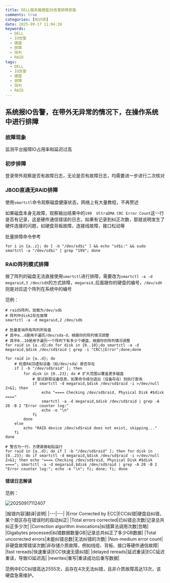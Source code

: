 ```yaml
---
title: DELL服务器硬盘IO告警排障思路
comments: true
categories: [知识库]
date: 2025-09-17 11:04:28
keywords:
  - DELL
  - IO告警
  - 硬盘
  - 排障
  - 阵列
  - RAID
tags:
  - DELL
  - IO告警
  - 硬盘
  - 排障
  - 阵列
  - RAID
---
```


## 系统报IO告警，在带外无异常的情况下，在操作系统中进行排障

### 故障现象

监测平台报障IO占用率和延迟过高

### 初步排障

登录带外观察是否有故障日志，无论是否有故障日志，均需要进一步进行二次核对

### JBOD直通无RAID排障

<!-- more -->

使用`smartctl`命令观察磁盘健康状态，网络上有大量教程，不再赘述

如果磁盘本身无故障，观察输出结果中的`199  UltraDMA CRC Error Count`这一行是否有记录，这是硬件通信错误的日志，如果有记录到纠正次数，那就说明发生了硬件连接的问题，如硬盘背板故障，连接线故障，接口松动等

批量排障命令参考

`for i in {a..z}; do [ -b "/dev/sd$i" ] && echo "sd$i:" && sudo smartctl -a "/dev/sd$i" | grep "199"; done`

### RAID阵列模式排障

做了阵列的磁盘无法直接使用`smartctl`进行排障，需要改为`smartctl -a -d megaraid,3 /dev/sdX`的方式排障，`megaraid,`后面跟你的硬盘的编号，`/dev/sdX`则是对应这个阵列在系统中的编号

范例：

```shell
# raid5阵列，挂载为/dev/sdb
# 阵列中disk2存在故障
smartctl -a -d megaraid,2 /dev/sdb

# 批量查询所有阵列所有盘
# 其中a..d是用于遍历/dev/sda-d，根据你的阵列情况调整
# 其中0..10是用于遍历一个阵列下有多少个硬盘，根据你的阵列情况调整
for raid in {a..d};do for disk in {0..10};do smartctl -a -d megaraid,$disk /dev/sd$raid | grep -i "CRC\|Error";done;done

for raid in {a..d}; do
    # 检查RAID虚拟设备（如/dev/sda）是否存在
    if [ -b "/dev/sd$raid" ]; then
        for disk in {0..23}; do # 扩大范围以覆盖更多磁盘
            # 尝试获取设备信息，如果命令成功退出（设备存在）则执行查询
            if smartctl -d megaraid,$disk /dev/sd$raid -i >/dev/null 2>&1; then
                echo "==== Checking /dev/sd$raid, Physical Disk #$disk ===="
                smartctl -a -d megaraid,$disk /dev/sd$raid | grep -A 20 -B 2 "Error counter log:"
                echo -e "\n"
            fi
        done
    else
        echo "RAID device /dev/sd$raid does not exist, skipping..."
    fi
done

# 整合为一行，方便直接粘贴运行
for raid in {a..d}; do if [ -b "/dev/sd$raid" ]; then for disk in {0..23}; do if smartctl -d megaraid,$disk /dev/sd$raid -i >/dev/null 2>&1; then echo "==== Checking /dev/sd$raid, Physical Disk #$disk ===="; smartctl -a -d megaraid,$disk /dev/sd$raid | grep -A 20 -B 2 "Error counter log:"; echo -e "\n"; fi; done; fi; done
```

#### 错误日志解读

范例：

![20250917112407](https://img.hackerbs.com//20250917112407.png)

|报错内容|翻译|说明|
|---|---|
|Error Corrected by ECC|ECC纠错|硬盘自纠错，某个扇区存在错误时的自动纠正|
|Total errors corrected|已纠错总次数|记录总共纠正多少次|
|Correction algorithm invocations|纠错算法调用次数|忽略|
|Gigabytes processed|纠错数据数量GB|记录总共纠正了多少GB数据|
|Total uncorrected errors|未能纠错总数|无法纠错的次数|
|Non-medium error count|非硬盘故障错误次数|非存储介质故障，例如线缆、背板、接口等硬件通信故障|
|fast rereads|快速重读|ECC快速无感纠错|
|delayed rereads|延迟重读|ECC延迟重读，导致IO延迟高|
|rewrites|重写|重读成功后重写数据|

范例中ECC纠错高达2555次，且存在4次无法纠错，且非介质故障高达13次，该硬盘急需维护。
